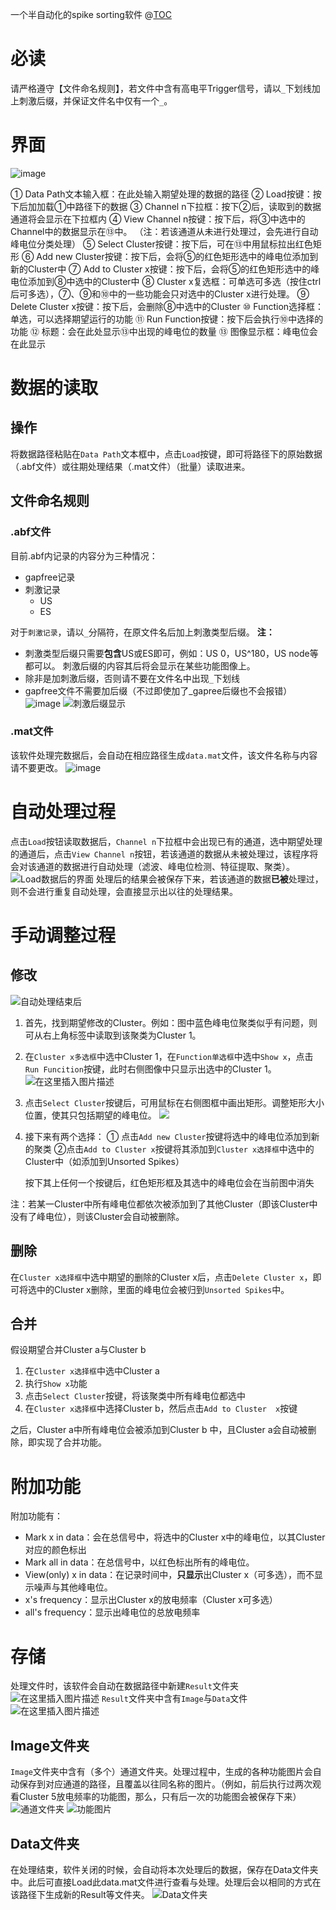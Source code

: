 一个半自动化的spike sorting软件
@[TOC](目录)
# 必读
请严格遵守【文件命名规则】，若文件中含有高电平Trigger信号，请以`_`下划线加上刺激后缀，并保证文件名中仅有一个`_`。
# 界面
![image](http://github.com/CongyueZhang/Semiauto-Spike-Sorting/blob/master/images/interface.png?x-oss-process=image/watermark,type_ZmFuZ3poZW5naGVpdGk,shadow_10,text_aHR0cHM6Ly9ibG9nLmNzZG4ubmV0L3dlaXhpbl80MjY1MjQyMg==,size_16,color_FFFFFF,t_70)

① Data Path文本输入框：在此处输入期望处理的数据的路径
② Load按键：按下后加加载①中路径下的数据
③ Channel n下拉框：按下②后，读取到的数据通道将会显示在下拉框内
④ View Channel n按键：按下后，将③中选中的Channel中的数据显示在⑬中。
	（注：若该通道从未进行处理过，会先进行自动峰电位分类处理）
⑤ Select Cluster按键：按下后，可在⑬中用鼠标拉出红色矩形
⑥ Add new Cluster按键：按下后，会将⑤的红色矩形选中的峰电位添加到新的Cluster中
⑦ Add to Cluster x按键：按下后，会将⑤的红色矩形选中的峰电位添加到⑧中选中的Cluster中
⑧ Cluster x复选框：可单选可多选（按住ctrl后可多选），⑦、⑨和⑩中的一些功能会只对选中的Cluster x进行处理。
⑨ Delete Cluster x按键：按下后，会删除⑧中选中的Cluster
⑩ Function选择框：单选，可以选择期望运行的功能
⑪ Run Function按键：按下后会执行⑩中选择的功能
⑫ 标题：会在此处显示⑬中出现的峰电位的数量
⑬ 图像显示框：峰电位会在此显示

# 数据的读取
## 操作
将数据路径粘贴在`Data Path`文本框中，点击`Load`按键，即可将路径下的原始数据（.abf文件）或往期处理结果（.mat文件）（批量）读取进来。
## 文件命名规则
### .abf文件
目前.abf内记录的内容分为三种情况：
 - gapfree记录
 - 刺激记录
	 - US
	 - ES

对于`刺激记录`，请以`_`分隔符，在原文件名后加上刺激类型后缀。
**注：** 

 - 刺激类型后缀只需要**包含**US或ES即可，例如：US 0，US^180，US node等 都可以。 刺激后缀的内容其后将会显示在某些功能图像上。
 - 除非是加刺激后缀，否则请不要在文件名中出现`_`下划线
 - gapfree文件不需要加后缀（不过即使加了_gapree后缀也不会报错）
![image](http://github.com/CongyueZhang/Semiauto-Spike-Sorting/blob/master/images/name.png?x-oss-process=image/watermark,type_ZmFuZ3poZW5naGVpdGk,shadow_10,text_aHR0cHM6Ly9ibG9nLmNzZG4ubmV0L3dlaXhpbl80MjY1MjQyMg==,size_16,color_FFFFFF,t_70)
![刺激后缀显示](http://github.com/CongyueZhang/Semiauto-Spike-Sorting/images/preprocessing.png?x-oss-process=image/watermark,type_ZmFuZ3poZW5naGVpdGk,shadow_10,text_aHR0cHM6Ly9ibG9nLmNzZG4ubmV0L3dlaXhpbl80MjY1MjQyMg==,size_16,color_FFFFFF,t_70)
### .mat文件
该软件处理完数据后，会自动在相应路径生成`data.mat`文件，该文件名称与内容请不要更改。
![image](http://github.com/CongyueZhang/Semiauto-Spike-Sorting/blob/master/images/DataFile.png)
# 自动处理过程
点击`Load`按钮读取数据后，`Channel n`下拉框中会出现已有的通道，选中期望处理的通道后，点击`View Channel n`按钮，若该通道的数据从未被处理过，该程序将会对该通道的数据进行自动处理（滤波、峰电位检测、特征提取、聚类）。
![Load数据后的界面](http://github.com/CongyueZhang/Semiauto-Spike-Sorting/blob/master/images/ChannelNDropDown.png?x-oss-process=image/watermark,type_ZmFuZ3poZW5naGVpdGk,shadow_10,text_aHR0cHM6Ly9ibG9nLmNzZG4ubmV0L3dlaXhpbl80MjY1MjQyMg==,size_16,color_FFFFFF,t_70)
处理后的结果会被保存下来，若该通道的数据**已被**处理过，则不会进行重复自动处理，会直接显示出以往的处理结果。
# 手动调整过程
## 修改
![自动处理结束后](http://github.com/CongyueZhang/Semiauto-Spike-Sorting/tree/master/images/AfterRunning.png?x-oss-process=image/watermark,type_ZmFuZ3poZW5naGVpdGk,shadow_10,text_aHR0cHM6Ly9ibG9nLmNzZG4ubmV0L3dlaXhpbl80MjY1MjQyMg==,size_16,color_FFFFFF,t_70)

 1. 首先，找到期望修改的Cluster。例如：图中蓝色峰电位聚类似乎有问题，则可从右上角标签中读取到该聚类为Cluster 1。
 2. 在`Cluster x多选框`中选中Cluster 1，在`Function单选框`中选中`Show x`，点击`Run Funcition`按键，此时右侧图像中只显示出选中的Cluster 1。
![在这里插入图片描述](http://github.com/CongyueZhang/Semiauto-Spike-Sorting/blob/master/images/ShowX.png?x-oss-process=image/watermark,type_ZmFuZ3poZW5naGVpdGk,shadow_10,text_aHR0cHM6Ly9ibG9nLmNzZG4ubmV0L3dlaXhpbl80MjY1MjQyMg==,size_16,color_FFFFFF,t_70)
 3. 点击`Select Cluster`按键后，可用鼠标在右侧图框中画出矩形。调整矩形大小位置，使其只包括期望的峰电位。
 ![](http://github.com/CongyueZhang/Semiauto-Spike-Sorting/blob/master/images/SelectX.png?x-oss-process=image/watermark,type_ZmFuZ3poZW5naGVpdGk,shadow_10,text_aHR0cHM6Ly9ibG9nLmNzZG4ubmV0L3dlaXhpbl80MjY1MjQyMg==,size_16,color_FFFFFF,t_70) 
 4. 接下来有两个选择：
 	① 点击`Add new Cluster`按键将选中的峰电位添加到新的聚类
 	②点击`Add to Cluster x`按键将其添加到`Cluster x选择框`中选中的Cluster中（如添加到Unsorted Spikes）
 	
	按下其上任何一个按键后，红色矩形框及其选中的峰电位会在当前图中消失

注：若某一Cluster中所有峰电位都依次被添加到了其他Cluster（即该Cluster中没有了峰电位），则该Cluster会自动被删除。
## 删除
在`Cluster x选择框`中选中期望的删除的Cluster x后，点击`Delete Cluster x`，即可将选中的Cluster x删除，里面的峰电位会被归到`Unsorted Spikes`中。
## 合并
假设期望合并Cluster a与Cluster b
 1. 在`Cluster x选择框`中选中Cluster a
 2. 执行`Show x`功能
 3. 点击`Select Cluster`按键，将该聚类中所有峰电位都选中
 4. 在`Cluster x选择框`中选择Cluster b，然后点击`Add to Cluster  x`按键

之后，Cluster a中所有峰电位会被添加到Cluster b 中，且Cluster a会自动被删除，即实现了合并功能。

# 附加功能
附加功能有：

 - Mark x in data：会在总信号中，将选中的Cluster x中的峰电位，以其Cluster对应的颜色标出
 - Mark all in data：在总信号中，以红色标出所有的峰电位。
 - View(only) x in data：在记录时间中，**只显示**出Cluster x（可多选），而不显示噪声与其他峰电位。
 - x's frequency：显示出Cluster x的放电频率（Cluster x可多选）
 - all's frequency：显示出峰电位的总放电频率
# 存储
处理文件时，该软件会自动在数据路径中新建`Result`文件夹
![在这里插入图片描述](http://github.com/CongyueZhang/Semiauto-Spike-Sorting/blob/master/images/ResultFile.png?x-oss-process=image/watermark,type_ZmFuZ3poZW5naGVpdGk,shadow_10,text_aHR0cHM6Ly9ibG9nLmNzZG4ubmV0L3dlaXhpbl80MjY1MjQyMg==,size_16,color_FFFFFF,t_70)
`Result`文件夹中含有`Image`与`Data`文件
![在这里插入图片描述](http://github.com/CongyueZhang/Semiauto-Spike-Sorting/blob/master/images/inResult.png)
## Image文件夹
`Image`文件夹中含有（多个）通道文件夹。处理过程中，生成的各种功能图片会自动保存到对应通道的路径，且覆盖以往同名称的图片。（例如，前后执行过两次观看Cluster 5放电频率的功能图，那么，只有后一次的功能图会被保存下来）
![通道文件夹](http://github.com/CongyueZhang/Semiauto-Spike-Sorting/blob/master/images/ch0File.png?x-oss-process=image/watermark,type_ZmFuZ3poZW5naGVpdGk,shadow_10,text_aHR0cHM6Ly9ibG9nLmNzZG4ubmV0L3dlaXhpbl80MjY1MjQyMg==,size_16,color_FFFFFF,t_70)
![功能图片](http://github.com/CongyueZhang/Semiauto-Spike-Sorting/blob/master/images/inCh0File.png?x-oss-process=image/watermark,type_ZmFuZ3poZW5naGVpdGk,shadow_10,text_aHR0cHM6Ly9ibG9nLmNzZG4ubmV0L3dlaXhpbl80MjY1MjQyMg==,size_16,color_FFFFFF,t_70)
## Data文件夹
在处理结束，软件关闭的时候，会自动将本次处理后的数据，保存在Data文件夹中。此后可直接Load此data.mat文件进行查看与处理。处理后会以相同的方式在该路径下生成新的Result等文件夹。
![Data文件夹](http://github.com/CongyueZhang/Semiauto-Spike-Sorting/blob/master/images/DataFile.png)